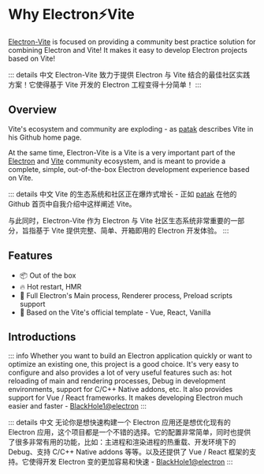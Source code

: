 # Why Electron⚡️Vite

[Electron-Vite](https://github.com/electron-vite) is focused on providing a community best practice solution for combining Electron and Vite! It makes it easy to develop Electron projects based on Vite!

::: details 中文
Electron-Vite 致力于提供 Electron 与 Vite 结合的最佳社区实践方案！它使得基于 Vite 开发的 Electron 工程变得十分简单！
:::

## Overview

Vite's ecosystem and community are exploding - as [patak](https://github.com/patak-dev) describes Vite in his Github home page.

At the same time, Electron-Vite is a Vite is a very important part of the [Electron](https://www.electronjs.org/) and [Vite](https://vitejs.dev/) community ecosystem, and is meant to provide a complete, simple, out-of-the-box Electron development experience based on Vite.

::: details 中文
Vite 的生态系统和社区正在爆炸式增长 - 正如 [patak](https://github.com/patak-dev) 在他的 Github 首页中自我介绍中这样阐述 Vite。

与此同时，Electron-Vite 作为 Electron 与 Vite 社区生态系统非常重要的一部分，旨指基于 Vite 提供完整、简单、开箱即用的 Electron 开发体验。
:::

## Features

- 📦 Out of the box
- 🔥 Hot restart, HMR
- 💪 Full Electron's Main process, Renderer process, Preload scripts support
- 🎯 Based on the Vite's official template - Vue, React, Vanilla

## Introductions

::: info
Whether you want to build an Electron application quickly or want to optimize an existing one, this project is a good choice. It's very easy to configure and also provides a lot of very useful features such as: hot reloading of main and rendering processes, Debug in development environments, support for C/C++ Native addons, etc. It also provides support for Vue / React frameworks. It makes developing Electron much easier and faster - [BlackHole1@electron](https://github.com/BlackHole1)
:::

::: details 中文
无论你是想快速构建一个 Electron 应用还是想优化现有的 Electron 应用，这个项目都是一个不错的选择。它的配置非常简单，同时也提供了很多非常有用的功能，比如：主进程和渲染进程的热重载、开发环境下的 Debug、支持 C/C++ Native addons 等等。以及还提供了 Vue / React 框架的支持。它使得开发 Electron 变的更加容易和快速 - [BlackHole1@electron](https://github.com/BlackHole1)
:::
